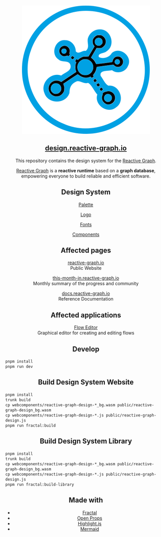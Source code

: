 <p align="center">
  <a href="https://github.com/reactive-graph/reactive-graph"><img src="https://raw.githubusercontent.com/reactive-graph/design/main/public/logo/rendered/celestial-blue/reactive-graph-400x400.png" alt="Reactive Graph"></a>
</p>

<h2 align="center">
    <a href="https://design.reactive-graph.io/">design.reactive-graph.io</a>
</h2>

<p align="center">
This repository contains the design system for the <a href="https://github.com/reactive-graph/reactive-graph">Reactive Graph</a>.
</p>

<p align="center">
  <a href="https://github.com/reactive-graph/reactive-graph">Reactive Graph</a> is a <b>reactive runtime</b> based on a <b>graph database</b>, empowering everyone to build reliable and efficient software.
</p>

<h2 align="center">Design System</h2>

<p align="center">
  <a href="https://design.reactive-graph.io/docs/palette.html">Palette</a>
</p>

<p align="center">
  <a href="https://design.reactive-graph.io/docs/logo.html">Logo</a>
</p>

<p align="center">
  <a href="https://design.reactive-graph.io/docs/fonts.html">Fonts</a>
</p>

<p align="center">
  <a href="https://design.reactive-graph.io/">Components</a>
</p>

<h2 align="center">Affected pages</h2>

<p align="center">
  <a href="https://reactive-graph.io/">reactive-graph.io</a>
  <br>
  Public Website
</p>

<p align="center">
  <a href="https://this-month-in.reactive-graph.io/">this-month-in.reactive-graph.io</a>
  <br>
  Monthly summary of the progress and community
</p>

<p align="center">
  <a href="https://docs.reactive-graph.io/book/">docs.reactive-graph.io</a>
  <br>
  Reference Documentation
</p>

<h2 align="center">Affected applications</h2>

<p align="center">
  <a href="https://github.com/reactive-graph/flow-editor">Flow Editor</a>
  <br>
  Graphical editor for creating and editing flows
</p>

<h2 align="center">Develop</h2>

```
pnpm install
pnpm run dev
```

<h2 align="center">Build Design System Website</h2>

```
pnpm install
trunk build
cp webcomponents/reactive-graph-design-*_bg.wasm public/reactive-graph-design_bg.wasm
cp webcomponents/reactive-graph-design-*.js public/reactive-graph-design.js
pnpm run fractal:build
```

<h2 align="center">Build Design System Library</h2>

```
pnpm install
trunk build
cp webcomponents/reactive-graph-design-*_bg.wasm public/reactive-graph-design_bg.wasm
cp webcomponents/reactive-graph-design-*.js public/reactive-graph-design.js
pnpm run fractal:build-library
```

<h2 align="center">Made with</h2>

<center>

* [Fractal](https://github.com/frctl/fractal)
* [Open Props](https://open-props.style/)
* [Highlight.js](https://highlightjs.org/)
* [Mermaid](https://mermaid.js.org/)

</center>
